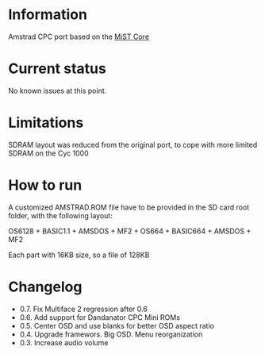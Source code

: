 # Information
Amstrad CPC port based on the [MiST Core](https://github.com/sorgelig/Amstrad_MiST)

# Current status
No known issues at this point.

# Limitations
SDRAM layout was reduced from the original port, to cope with more limited SDRAM on the Cyc 1000

# How to run
A customized AMSTRAD.ROM file have to be provided in the SD card root folder, with the following layout:

OS6128 + BASIC1.1 + AMSDOS + MF2 + OS664 + BASIC664 + AMSDOS + MF2

Each part with 16KB size, so a file of 128KB

# Changelog

- 0.7. Fix Multiface 2 regression after 0.6
- 0.6. Add support for Dandanator CPC Mini ROMs
- 0.5. Center OSD and use blanks for better OSD aspect ratio
- 0.4. Upgrade framewors. Big OSD. Menu reorganization
- 0.3. Increase audio volume

